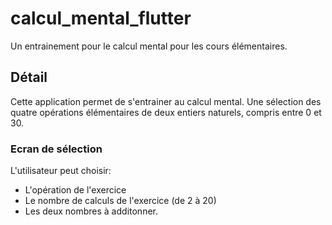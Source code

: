 # calcul_mental_flutter

Un entrainement pour le calcul mental pour les cours élémentaires.

## Détail

Cette application permet de s'entrainer au calcul mental. Une sélection des quatre opérations élémentaires de deux entiers naturels, compris entre 0 et 30.

### Ecran de sélection
L'utilisateur peut choisir:
- L'opération de l'exercice
- Le nombre de calculs de l'exercice (de 2 à 20)
- Les deux nombres à additonner.

